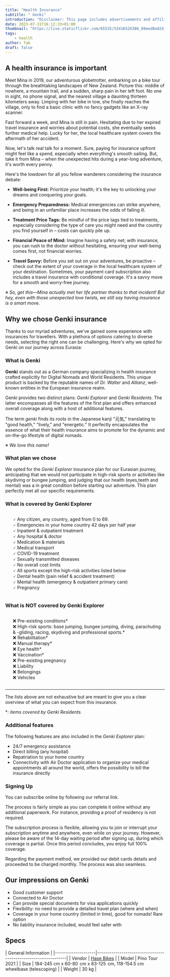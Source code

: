 ```yaml
---
title: "Health Insurance"
subtitle: " Genki"
introduction: "Disclaimer: This page includes advertisements and affiliate links. Clicking on these links will not affect the prices you encounter, but it will contribute a small commission to us as a gesture of your support."
date: 2023-07-31T16:12:33+01:00
thumbnail: "https://live.staticflickr.com/65535/53416526386_89eed8e024_c.jpg"
tags:
    - health
author: fab
draft: false
---
```


## A health insurance is important
Meet Mina in 2019, our adventurous globetrotter, embarking on a bike tour through the breathtaking landscapes of New Zealand. Picture this: middle of nowhere, a mountain trail, and a sudden, sharp pain in her left foot. No one in sight, no phone signal, and the nearest village a daunting thirteen kilometers away. Limping with her bike in tow, she finally reaches the village, only to find a basic clinic with no fancy gadgets like an X-ray scanner.

Fast forward a week, and Mina is still in pain. Hesitating due to her expired travel insurance and worries about potential costs, she eventually seeks further medical help. Lucky for her, the local healthcare system covers the aftermath of her accident.

Now, let's talk real talk for a moment. Sure, paying for insurance upfront might feel like a spend, especially when everything's smooth sailing. But, take it from Mina – when the unexpected hits during a year-long adventure, it's worth every penny.

Here's the lowdown for all you fellow wanderers considering the insurance debate:


- **Well-being First:** Prioritize your health; it's the key to unlocking your dreams and conquering your goals.

- **Emergency Preparedness:** Medical emergencies can strike anywhere, and being in an unfamiliar place increases the odds of falling ill.

- **Treatment Price Tags:** Be mindful of the price tags tied to treatments, especially considering the type of care you might need and the country you find yourself in – costs can quickly pile up.

- **Financial Peace of Mind:** Imagine having a safety net; with insurance, you can rush to the doctor without hesitating, ensuring your well-being comes first, not financial worries.

- **Travel Savvy:** Before you set out on your adventures, be proactive – check out the extent of your coverage in the local healthcare system of your destination. Sometimes, your payment card subscription also includes a travel insurance with conditional coverage. It's a savvy move for a smooth and worry-free journey.


※ *So, get this—Mina actually met her life partner thanks to that incident! But hey, even with those unexpected love twists, we still say having insurance is a smart move.*

## Why we chose Genki insurance
Thanks to our myriad adventures, we've gained some experience with insurances for travellers. With a plethora of options catering to diverse needs, selecting the right one can be challenging. Here's why we opted for Genki on our journey across Eurasia:

### What is Genki
**Genki** stands out as a German company specializing in health insurance crafted explicitly for Digital Nomads and World Residents. This unique product is backed by the reputable names of *Dr. Walter* and *Allianz*, well-known entities in the European insurance realm.

Genki provides two distinct plans: *Genki Explorer* and *Genki Residents*. The latter encompasses all the features of the first plan and offers enhanced overall coverage along with a host of additional features.

The term *genki* finds its roots in the Japanese kanji "元気," translating to "good health," "lively," and "energetic." It perfectly encapsulates the essence of what their health insurance aims to promote for the dynamic and on-the-go lifestyle of digital nomads.


※ *We love this name!*

### What plan we chose
We opted for the *Genki Explorer* insurance plan for our Eurasian journey, anticipating that we would not participate in high-risk sports or activities like skydiving or bungee jumping, and judging that our health (eyes,teeth and mental) was a in great condition before starting our adventure. This plan perfectly met all our specific requirements.

### What is covered by Genki Explorer
<ul style="list-style: none;display: inline-block;">
<li>🗸 Any citizen, any country, aged from 0 to 69.</li>
<li>🗸 Emergencies in your home country 42 days per half year</li>
<li>🗸 Inpatient & outpatient treatment</li>
<li>🗸 Any hospital & doctor</li>
<li>🗸 Medication & materials</li>
<li>🗸 Medical transport</li>
<li>🗸 COVID-19 treatment</li>
<li>🗸 Sexually transmitted diseases</li>
<li>🗸 No overall cost limits</li>
<li>🗸 All sports except the high-risk activities listed below</li>
<li>🗸 Dental health (pain relief & accident treatment)</li>
<li>🗸 Mental health (emergency & outpatient primary care)</li>
<li>🗸 Pregnancy</li>

</ul>


### What is NOT covered by Genki Explorer
<ul style="list-style: none;display: inline-block;">
<li>❌ Pre-existing conditions*
<li>❌ High-risk sports: base jumping, bungee jumping, diving, parachuting & -gliding, racing, skydiving and professional sports.*
<li>❌ Rehabilitation*
<li>❌ Manual therapy*
<li>❌ Eye health*
<li>❌ Vaccination*
<li>❌ Pre-existing pregnancy
<li>❌ Liability
<li>❌ Belongings
<li>❌ Vehicles
</ul>

<hr>

The lists above are not exhaustive but are meant to give you a clear overview of what you can expect from this insurance.

**: items covered by Genki Residents.*

### Additional features
The following features are also included in the *Genki Explorer* plan:	
- 24/7 emergency assistance	
- Direct billing (any hospital)
- Repatriation to your home country
- Connectivity with Air Doctor application to organize your medical appointments all around the world, offers the possibility to bill the insurance directly

### Signing Up
You can subscribe online by following our referral link.

The process is fairly simple as you can complete it online without any additional paperwork. For instance, providing a proof of residency is not required.

The subscription process is flexible, allowing you to join or interrupt your subscription anytime and anywhere, even while on your journey. However, please be aware of the 14-day waiting period after signing up, during which coverage is partial. Once this period concludes, you enjoy full 100% coverage.

Regarding the payment method, we provided our debit cards details and proceeded to be charged monthly. The process was also seamless.


## Our impressions on Genki
- Good customer support
- Connected to Air Doctor
- Can provide special documents for visa applications quickly
- Flexibility: no need to provide a detailed travel plan (where and when)
- Coverage in your home country (limited in time), good for nomads! Rare option
- No liability insurance included, would feel safer with

## Specs

|         General Information                                                        |
|--------------------|---------------------------------------------------------------|
| Vendor        | [Hase Bikes](https://hasebikes.com)                                |
| Model         | Pino Tour 2021                                                     |
| Size          | 184-245 cm x 60-80  cm x 83-125  cm, 118-154.5 cm wheelbase (telescoping)    |
| Weight        | 30 kg                                                              |

